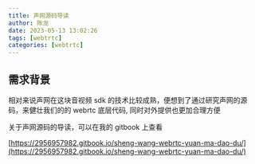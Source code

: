 ```yaml
---
title: 声网源码导读
author: 陈龙
date: 2023-05-13 13:02:26
tags: [webtrtc]
categories: [webtrtc]
---
```


## 需求背景

相对来说声网在这块音视频 sdk 的技术比较成熟，便想到了通过研究声网的源码，来健壮我们的的 webrtc 底层代码, 同时对外提供也更加合理方便

关于声网源码的导读，可以在我的 gitbook 上查看

[https://2956957982.gitbook.io/sheng-wang-webrtc-yuan-ma-dao-du/](https://2956957982.gitbook.io/sheng-wang-webrtc-yuan-ma-dao-du/)
